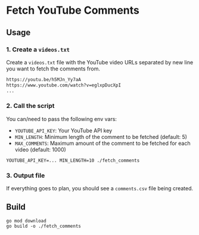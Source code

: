 # Fetch YouTube Comments

## Usage

### 1. Create a `videos.txt`

Create a `videos.txt` file with the YouTube video URLs separated by new line you want to fetch the comments from.

```txt
https://youtu.be/h5MJn_Yy7aA
https://www.youtube.com/watch?v=eglxpDucXpI
...
```

### 2. Call the script

You can/need to pass the following env vars:

- `YOUTUBE_API_KEY`: Your YouTube API key
- `MIN_LENGTH`: Minimum length of the comment to be fetched (default: 5)
- `MAX_COMMENTS`: Maximum amount of the comment to be fetched for each video (default: 1000)


```
YOUTUBE_API_KEY=... MIN_LENGTH=10 ./fetch_comments
```

### 3. Output file

If everything goes to plan, you should see a `comments.csv` file being created.

## Build

```shell
go mod download
go build -o ./fetch_comments
```
